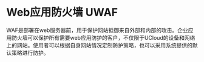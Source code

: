 

# Web应用防火墙 UWAF

WAF是部署在web服务器前，用于保护网站抵御来自外部和内部的攻击。企业应用防火墙可以保护所有需要web应用防护的客户，不仅限于UCloud的设备和网络上的网站。使用者可以根据自身网站情况定制防护策略，也可以采用系统提供的默认策略进行防护。


